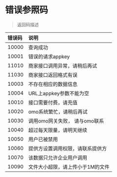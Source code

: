 # 错误参照码

>返回码描述

错误码|说明
:-|:-
10000|  查询成功
10001|	错误的请求appkey
11010|	商家接口调用异常，请稍后再试
11030|	商家接口返回格式有误
10003|	不存在相应的数据信息
10004|	URL上appkey参数不能为空
10010|	接口需要付费，请充值
10020|	omo系统繁忙，请稍后再试
10030|	调用omo网关失败， 请与omo联系
10040|	超过每天限量，请明天继续
10050|	用户已被禁用
10060|	提供方设置调用权限，请联系提供方
10070|	该数据只允许企业用户调用
10090|	文件大小超限，请上传小于1M的文件
